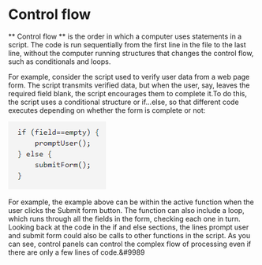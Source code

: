 # Control flow
** Control flow ** is the order in which a computer uses statements in a script.
The code is run sequentially from the first line in the file to the last line, without the computer running structures that changes the control flow, such as conditionals and loops.

For example, consider the script used to verify user data from a web page form. The script transmits verified data, but when the user, say, leaves the required field blank, the script encourages them to complete it.To do this, the script uses a conditional structure or if...else, so that different code executes depending on whether the form is complete or not:


![alt text](p1.PNG)

For example, the example above can be within the active function when the user clicks the Submit form button. The function can also include a loop, which runs through all the fields in the form, checking each one in turn. Looking back at the code in the if and else sections, the lines prompt user and submit form could also be calls to other functions in the script. As you can see, control panels can control the complex flow of processing even if there are only a few lines of code.&#9989